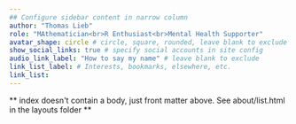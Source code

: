 ```yaml
---
## Configure sidebar content in narrow column
author: "Thomas Lieb"
role: "MAthematician<br>R Enthusiast<br>Mental Health Supporter"
avatar_shape: circle # circle, square, rounded, leave blank to exclude
show_social_links: true # specify social accounts in site config
audio_link_label: "How to say my name" # leave blank to exclude
link_list_label: # Interests, bookmarks, elsewhere, etc.
link_list:
---
```


** index doesn't contain a body, just front matter above.
See about/list.html in the layouts folder **
